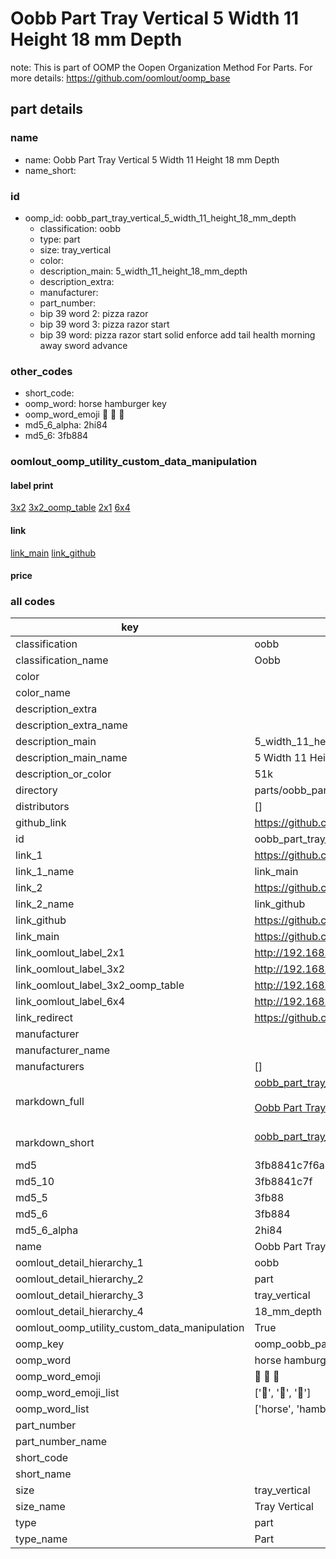 # Oobb Part Tray Vertical 5 Width 11 Height 18 mm Depth  

note: This is part of OOMP the Oopen Organization Method For Parts. For more details: https://github.com/oomlout/oomp_base

##  part details
  







### name
* name: Oobb Part Tray Vertical 5 Width 11 Height 18 mm Depth
* name_short: 
### id
* oomp_id: oobb_part_tray_vertical_5_width_11_height_18_mm_depth
  * classification: oobb
  * type: part
  * size: tray_vertical
  * color: 
  * description_main: 5_width_11_height_18_mm_depth
  * description_extra: 
  * manufacturer: 
  * part_number: 
  * bip 39 word 2: pizza razor
  * bip 39 word 3: pizza razor start
  * bip 39 word: pizza razor start solid enforce add tail health morning away sword advance

### other_codes
* short_code: 
* oomp_word: horse hamburger key
* oomp_word_emoji :horse: :hamburger: :key:
* md5_6_alpha: 2hi84
* md5_6: 3fb884






### oomlout_oomp_utility_custom_data_manipulation
#### label print
[3x2](http://192.168.1.245:1112/?label=oomp%202hi84)
[3x2_oomp_table](http://192.168.1.108:1112/?label=oomp%202hi84)
[2x1](http://192.168.1.242:1112/?label=oomp%202hi84)
[6x4](http://192.168.1.55:1112/?label=oomp%202hi84)    

#### link

[link_main](https://github.com/oomlout/oomlout_oomp_version_1_messy/tree/main/parts/oobb_part_tray_vertical_5_width_11_height_18_mm_depth) [link_github](https://github.com/oomlout/oomlout_oomp_version_1_messy/tree/main/parts/oobb_part_tray_vertical_5_width_11_height_18_mm_depth)                             

#### price







### all codes 
| key | value |  
| --- | --- |  
| classification | oobb |  
| classification_name | Oobb |  
| color |  |  
| color_name |  |  
| description_extra |  |  
| description_extra_name |  |  
| description_main | 5_width_11_height_18_mm_depth |  
| description_main_name | 5 Width 11 Height 18 mm Depth |  
| description_or_color | 51k |  
| directory | parts/oobb_part_tray_vertical_5_width_11_height_18_mm_depth |  
| distributors | [] |  
| github_link | https://github.com/oomlout/oomlout_oomp_part_src/tree/main/parts/oobb_part_tray_vertical_5_width_11_height_18_mm_depth |  
| id | oobb_part_tray_vertical_5_width_11_height_18_mm_depth |  
| link_1 | https://github.com/oomlout/oomlout_oomp_version_1_messy/tree/main/parts/oobb_part_tray_vertical_5_width_11_height_18_mm_depth |  
| link_1_name | link_main |  
| link_2 | https://github.com/oomlout/oomlout_oomp_version_1_messy/tree/main/parts/oobb_part_tray_vertical_5_width_11_height_18_mm_depth |  
| link_2_name | link_github |  
| link_github | https://github.com/oomlout/oomlout_oomp_version_1_messy/tree/main/parts/oobb_part_tray_vertical_5_width_11_height_18_mm_depth |  
| link_main | https://github.com/oomlout/oomlout_oomp_version_1_messy/tree/main/parts/oobb_part_tray_vertical_5_width_11_height_18_mm_depth |  
| link_oomlout_label_2x1 | http://192.168.1.242:1112/?label=oomp%202hi84 |  
| link_oomlout_label_3x2 | http://192.168.1.245:1112/?label=oomp%202hi84 |  
| link_oomlout_label_3x2_oomp_table | http://192.168.1.108:1112/?label=oomp%202hi84 |  
| link_oomlout_label_6x4 | http://192.168.1.55:1112/?label=oomp%202hi84 |  
| link_redirect | https://github.com/oomlout/oomlout_oomp_version_1_messy/tree/main/parts/oobb_part_tray_vertical_5_width_11_height_18_mm_depth |  
| manufacturer |  |  
| manufacturer_name |  |  
| manufacturers | [] |  
| markdown_full | [oobb_part_tray_vertical_5_width_11_height_18_mm_depth](none)<br>[](none)<br>[Oobb Part Tray Vertical 5 Width 11 Height 18 Mm Depth](none)<br><br> |  
| markdown_short | [oobb_part_tray_vertical_5_width_11_height_18_mm_depth](none)<br><br> |  
| md5 | 3fb8841c7f6a3ba80ca51ceba96cad2d |  
| md5_10 | 3fb8841c7f |  
| md5_5 | 3fb88 |  
| md5_6 | 3fb884 |  
| md5_6_alpha | 2hi84 |  
| name | Oobb Part Tray Vertical 5 Width 11 Height 18 mm Depth |  
| oomlout_detail_hierarchy_1 | oobb |  
| oomlout_detail_hierarchy_2 | part |  
| oomlout_detail_hierarchy_3 | tray_vertical |  
| oomlout_detail_hierarchy_4 | 18_mm_depth |  
| oomlout_oomp_utility_custom_data_manipulation | True |  
| oomp_key | oomp_oobb_part_tray_vertical_5_width_11_height_18_mm_depth |  
| oomp_word | horse hamburger key |  
| oomp_word_emoji | :horse: :hamburger: :key: |  
| oomp_word_emoji_list | [':horse:', ':hamburger:', ':key:'] |  
| oomp_word_list | ['horse', 'hamburger', 'key'] |  
| part_number |  |  
| part_number_name |  |  
| short_code |  |  
| short_name |  |  
| size | tray_vertical |  
| size_name | Tray Vertical |  
| type | part |  
| type_name | Part |  
